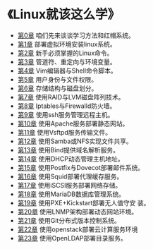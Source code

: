 # 《Linux就该这么学》

+ [第0章][0] 咱们先来谈谈学习方法和红帽系统。
+ [第1章][1] 部署虚拟环境安装linux系统。
+ [第2章][2] 新手必须掌握的Linux命令。
+ [第3章][3] 管道符、重定向与环境变量。
+ [第4章][4] Vim编辑器与Shell命令脚本。
+ [第5章][5] 用户身份与文件权限。
+ [第6章][6] 存储结构与磁盘划分。
+ [第7章][7] 使用RAID与LVM磁盘阵列技术。
+ [第8章][8] Iptables与Firewalld防火墙。
+ [第9章][9] 使用ssh服务管理远程主机。
+ [第10章][10] 使用Apache服务部署静态网站。
+ [第11章][11] 使用Vsftpd服务传输文件。
+ [第12章][12] 使用Samba或NFS实现文件共享。
+ [第13章][13] 使用Bind提供域名解析服务。
+ [第14章][14] 使用DHCP动态管理主机地址。
+ [第15章][15] 使用Postfix与Dovecot部署邮件系统。
+ [第16章][16] 使用Squid部署代理缓存服务。
+ [第17章][17] 使用iSCSI服务部署网络存储。
+ [第18章][18] 使用MariaDB数据库管理系统。
+ [第19章][19] 使用PXE+Kickstart部署无人值守安 装。
+ [第20章][20] 使用LNMP架构部署动态网站环境。
+ [第21章][21] 使用Git分布式版本控制系统。
+ [第22章][22] 使用openstack部署云计算服务环境
+ [第23章][23] 使用OpenLDAP部署目录服务。

[0]: http://www.linuxprobe.com/chapter-00.html
[1]: http://www.linuxprobe.com/chapter-01.html
[2]: http://www.linuxprobe.com/chapter-02.html
[3]: http://www.linuxprobe.com/chapter-03.html
[4]: http://www.linuxprobe.com/chapter-04.html
[5]: http://www.linuxprobe.com/chapter-05.html
[6]: http://www.linuxprobe.com/chapter-06.html
[7]: http://www.linuxprobe.com/chapter-07.html
[8]: http://www.linuxprobe.com/chapter-08.html
[9]: http://www.linuxprobe.com/chapter-09.html
[10]: http://www.linuxprobe.com/chapter-10.html
[11]: http://www.linuxprobe.com/chapter-11.html
[12]: http://www.linuxprobe.com/chapter-12.html
[13]: http://www.linuxprobe.com/chapter-13.html
[14]: http://www.linuxprobe.com/chapter-14.html
[15]: http://www.linuxprobe.com/chapter-15.html
[16]: http://www.linuxprobe.com/chapter-16.html
[17]: http://www.linuxprobe.com/chapter-17.html
[18]: http://www.linuxprobe.com/chapter-18.html
[19]: http://www.linuxprobe.com/chapter-19.html
[20]: http://www.linuxprobe.com/chapter-20.html
[21]: http://www.linuxprobe.com/chapter-21.html
[22]: http://www.linuxprobe.com/chapter-22.html
[23]: http://www.linuxprobe.com/chapter-23.html

